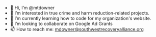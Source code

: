 - 👋 Hi, I’m @mtdowner
- 👀 I’m interested in true crime and harm reduction-related projects.
- 🌱 I’m currently learning how to code for my organization's website.
- 💞️ I’m looking to collaborate on Google Ad Grants
- 📫 How to reach me: <URL> mdowner@southwestrecoveryalliance.org </URL>

<!---
mtdowner/mtdowner is a ✨ special ✨ repository because its `README.md` (this file) appears on your GitHub profile.
You can click the Preview link to take a look at your changes.
--->
